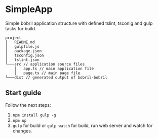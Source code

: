 # SimpleApp
Simple bobril application structure with defined tslint, tsconig and gulp tasks for build.

```
project
│   README.md
│   gulpfile.js
│   package.json
│   tsconfig.json
│   tslint.json
└───src // application source files
    │   app.ts // main application file
    │   page.ts // main page file
└───dist // generated output of bobril-bobril
```
## Start guide
Follow the next steps:

1. `npm install gulp -g`
2. `npm up`
3. `gulp` for build or `gulp watch` for build, run web server and watch for changes.
